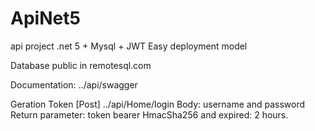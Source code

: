 # ApiNet5
api project .net 5 + Mysql + JWT
Easy deployment model

Database public in remotesql.com

Documentation:
../api/swagger

Geration Token
[Post]
../api/Home/login
Body: username and password
Return parameter: token bearer HmacSha256 and expired: 2 hours.
